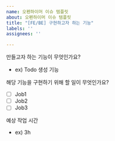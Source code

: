 ```yaml
---
name: 오펜하이머 이슈 템플릿
about: 오펜하이머 이슈 템플릿
title: "[FE/BE] 구현하고자 하는 기능"
labels: ''
assignees: ''

---
```


만들고자 하는 기능이 무엇인가요?
- ex) Todo 생성 기능

해당 기능을 구현하기 위해 할 일이 무엇인가요?
- [ ] Job1
- [ ] Job2
- [ ] Job3

예상 작업 시간
- ex) 3h
